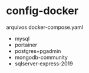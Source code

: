 # config-docker

arquivos docker-compose.yaml
- mysql
- portainer
- postgres+pgadmin
- mongodb-community
- sqlserver-express-2019
